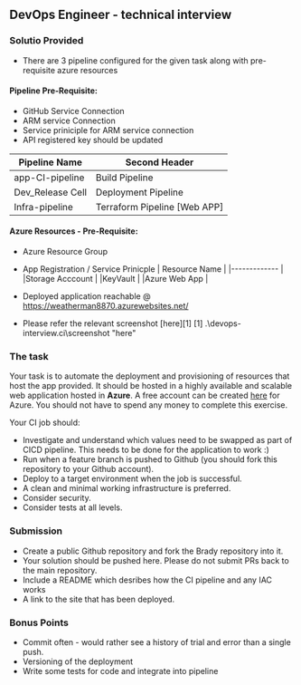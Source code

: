 ## DevOps Engineer - technical interview

### Solutio Provided
- There are 3 pipeline configured for the given task along with pre-requisite azure resources

#### Pipeline Pre-Requisite:
- GitHub Service Connection
- ARM service Connection
- Service priniciple for ARM service connection
- API registered key should be updated 

Pipeline Name     | Second Header
-------------     | -------------
app-CI-pipeline   | Build Pipeline
Dev_Release Cell  | Deployment Pipeline
Infra-pipeline    | Terraform Pipeline [Web APP]

#### Azure Resources - Pre-Requisite:
- Azure Resource Group
- App Registration / Service Prinicple
| Resource Name  | 
|-------------   | 
|Storage Acccount | 
|KeyVault    | 
|Azure Web App | 

- Deployed application reachable @ https://weatherman8870.azurewebsites.net/
- Please refer the relevant screenshot [here][1]
[1] .\devops-interview\.ci\screenshot "here"

### The task
Your task is to automate the deployment and provisioning of resources that host the app provided.
It should be hosted in a highly available and scalable web application hosted in **Azure**. A free account can be created [here](https://azure.microsoft.com/en-gb/free/)
for Azure.  You should not have to spend any money to complete this exercise. 

Your CI job should:
- Investigate and understand which values need to be swapped as part of CICD pipeline. This needs to be done for the application to work :)  
- Run when a feature branch is pushed to Github (you should fork this repository to your Github account). 
- Deploy to a target environment when the job is successful.
- A clean and minimal working infrastructure is preferred. 
- Consider security.
- Consider tests at all levels. 

### Submission
- Create a public Github repository and fork the Brady repository into it. 
- Your solution should be pushed here.  Please do not submit PRs back to the main repository.
- Include a README which desribes how the CI pipeline and any IAC works
- A link to the site that has been deployed. 

### Bonus Points
- Commit often - would rather see a history of trial and error than a single push. 
- Versioning of the deployment
- Write some tests for code and integrate into pipeline